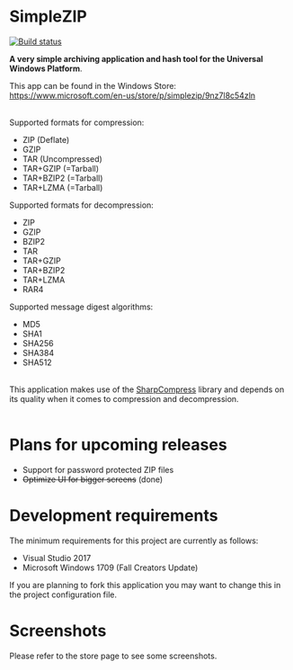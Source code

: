 # SimpleZIP

[![Build status](https://ci.appveyor.com/api/projects/status/ofso840eiw7woaq2?svg=true)](https://ci.appveyor.com/project/turbolocust/simplezip)

<b>A very simple archiving application and hash tool for the Universal Windows Platform</b>.

This app can be found in the Windows Store: https://www.microsoft.com/en-us/store/p/simplezip/9nz7l8c54zln

<br />Supported formats for compression:
  - ZIP (Deflate)
  - GZIP
  - TAR (Uncompressed)
  - TAR+GZIP (=Tarball)
  - TAR+BZIP2 (=Tarball)
  - TAR+LZMA (=Tarball)
  
Supported formats for decompression:
  - ZIP
  - GZIP
  - BZIP2
  - TAR
  - TAR+GZIP
  - TAR+BZIP2
  - TAR+LZMA
  - RAR4

Supported message digest algorithms:
  - MD5
  - SHA1
  - SHA256
  - SHA384
  - SHA512

<br />This application makes use of the <a href="https://github.com/adamhathcock/sharpcompress">SharpCompress</a> library and depends on its quality when it comes to compression and decompression.
<br /><br />

# Plans for upcoming releases

  - Support for password protected ZIP files
  - ~~Optimize UI for bigger screens~~ (done)

# Development requirements

The minimum requirements for this project are currently as follows:

  - Visual Studio 2017
  - Microsoft Windows 1709 (Fall Creators Update)

If you are planning to fork this application you may want to change this in the project configuration file.

# Screenshots

Please refer to the store page to see some screenshots.
